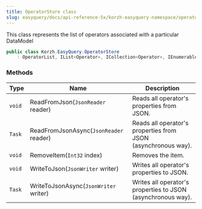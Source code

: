 ```yaml
---
title: OperatorStore class
slug: easyquery/docs/api-reference-5x/korzh-easyquery-namespace/operatorstore-class
---
```



This class represents the list of operators associated with a particular DataModel
```csharp
public class Korzh.EasyQuery.OperatorStore
    : OperatorList, IList<Operator>, ICollection<Operator>, IEnumerable<Operator>, IEnumerable, IList, ICollection, IReadOnlyList<Operator>, IReadOnlyCollection<Operator>

```

### Methods

| Type | Name | Description | 
| --- | --- | --- | 
| `void` | ReadFromJson(`JsonReader` reader) | Reads all operator's properties from JSON. | 
| `Task` | ReadFromJsonAsync(`JsonReader` reader) | Reads all operator's properties from JSON (asynchronous way). | 
| `void` | RemoveItem(`Int32` index) | Removes the item. | 
| `void` | WriteToJson(`JsonWriter` writer) | Writes all operator's properties to JSON. | 
| `Task` | WriteToJsonAsync(`JsonWriter` writer) | Writes all operator's properties to JSON (asynchronous way). |